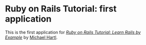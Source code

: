 # Ruby on Rails Tutorial: first application 

This is the first application for [*Ruby on Rails Tutorial: Learn Rails by Example*](http://railstutorial.org/) by [Michael Hartl](http://michaelhartl.com/).
